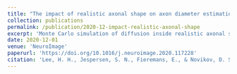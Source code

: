 ```yaml
---
title: "The impact of realistic axonal shape on axon diameter estimation using diffusion MRI"
collection: publications
permalink: /publication/2020-12-impact-realistic-axonal-shape
excerpt: 'Monte Carlo simulation of diffusion inside realistic axonal shapes segmented from electron microscopy data of a mouse brain.'
date: 2020-12-01
venue: 'NeuroImage'
paperurl: 'https://doi.org/10.1016/j.neuroimage.2020.117228'
citation: 'Lee, H. H., Jespersen, S. N., Fieremans, E., & Novikov, D. S. (2020). &quot;The impact of realistic axonal shape on axon diameter estimation using diffusion MRI.&quot; <i>NeuroImage</i>, 223, 117228.'
---
```


